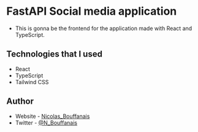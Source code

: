 # FastAPI Social media application
- This is gonna be the frontend for the application made with React and TypeScript.

## Technologies that I used

- React 
- TypeScript
- Tailwind CSS

## Author

- Website - [Nicolas_Bouffanais](https://nicolas-bouffanais.vercel.app/src/index.html)
- Twitter - [@N_Bouffanais](https://twitter.com/N_Bouffanais)